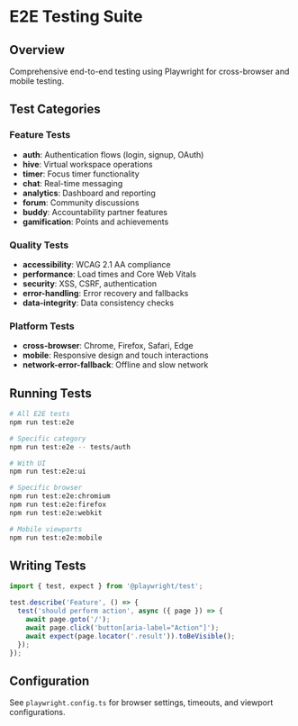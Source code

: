 # E2E Testing Suite

## Overview
Comprehensive end-to-end testing using Playwright for cross-browser and mobile testing.

## Test Categories

### Feature Tests
- **auth**: Authentication flows (login, signup, OAuth)
- **hive**: Virtual workspace operations
- **timer**: Focus timer functionality
- **chat**: Real-time messaging
- **analytics**: Dashboard and reporting
- **forum**: Community discussions
- **buddy**: Accountability partner features
- **gamification**: Points and achievements

### Quality Tests
- **accessibility**: WCAG 2.1 AA compliance
- **performance**: Load times and Core Web Vitals
- **security**: XSS, CSRF, authentication
- **error-handling**: Error recovery and fallbacks
- **data-integrity**: Data consistency checks

### Platform Tests
- **cross-browser**: Chrome, Firefox, Safari, Edge
- **mobile**: Responsive design and touch interactions
- **network-error-fallback**: Offline and slow network

## Running Tests

```bash
# All E2E tests
npm run test:e2e

# Specific category
npm run test:e2e -- tests/auth

# With UI
npm run test:e2e:ui

# Specific browser
npm run test:e2e:chromium
npm run test:e2e:firefox
npm run test:e2e:webkit

# Mobile viewports
npm run test:e2e:mobile
```

## Writing Tests

```typescript
import { test, expect } from '@playwright/test';

test.describe('Feature', () => {
  test('should perform action', async ({ page }) => {
    await page.goto('/');
    await page.click('button[aria-label="Action"]');
    await expect(page.locator('.result')).toBeVisible();
  });
});
```

## Configuration
See `playwright.config.ts` for browser settings, timeouts, and viewport configurations.
